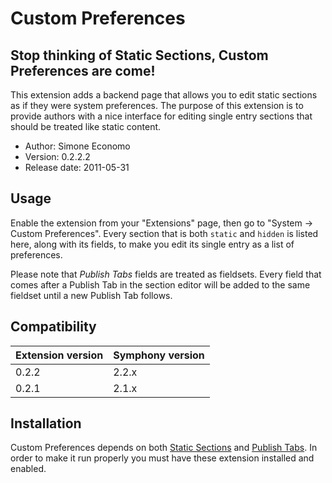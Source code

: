 # Custom Preferences

## Stop thinking of Static Sections, Custom Preferences are come!

This extension adds a backend page that allows you to edit static sections as if they were system preferences. The purpose of this extension is to provide authors with a nice interface for editing single entry sections that should be treated like static content.

* Author: Simone Economo
* Version: 0.2.2.2
* Release date: 2011-05-31

## Usage

Enable the extension from your "Extensions" page, then go to "System -> Custom Preferences". Every section that is both `static` and `hidden` is listed here, along with its fields, to make you edit its single entry as a list of preferences.

Please note that _Publish Tabs_ fields are treated as fieldsets. Every field that comes after a Publish Tab in the section editor will be added to the same fieldset until a new Publish Tab follows.

## Compatibility

 Extension version | Symphony version
 ----------------- | ----------------
 0.2.2             | 2.2.x
 0.2.1             | 2.1.x

## Installation

Custom Preferences depends on both [Static Sections](http://github.com/knupska/static_section/tree) and [Publish Tabs](http://github.com/nickdunn/publish_tabs). In order to make it run properly you must have these extension installed and enabled.


